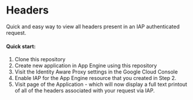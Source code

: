 # Headers

Quick and easy way to view all headers present in an IAP authenticated request.

#### Quick start:

1. Clone this repository
2. Create new application in App Engine using this repository
3. Visit the Identity Aware Proxy settings in the Google Cloud Console
4. Enable IAP for the App Engine resource that you created in Step 2. 
5. Visit page of the Application - which will now display a full text printout
   of all of the headers associated with your request via IAP.
